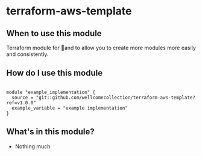 # terraform-aws-template

## When to use this module

Terraform module for 🍿and to allow you to create more modules more easily and
consistently.

## How do I use this module

```hcl2

module "example_implementation" {
  source = "git::github.com/wellcomecollection/terraform-aws-template?ref=v1.0.0"
  example_variable = "example implementation"
}

```

## What's in this module?

- Nothing much
